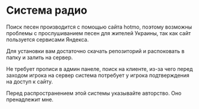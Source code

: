 # Система радио
Поиск песен производится с помощью сайта hotmo, поэтому возможны проблемы с прослушиванием песен для жителей Украины, 
так как сайт пользуется сервисами Яндекса.

Для установки вам достаточно скачать репозиторий и распоковать в папку и залить на сервер.

Не требует прописи в админ панеле, поиск на клиенте, из-за чего перед заходом игрока на сервер система потребует у 
игрока подтверждения на доступ к сайту.

Перед распространением этой системы указывайте авторство. Оно пренадлежит мне.
